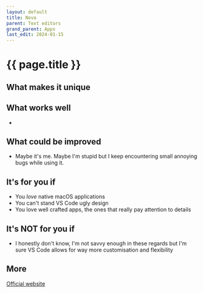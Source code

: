 ```yaml
---
layout: default
title: Nova
parent: Text editors
grand_parent: Apps
last_edit: 2024-01-15 
---
```


# {{ page.title }} 

## What makes it unique



## What works well

- 

## What could be improved

- Maybe it's me. Maybe I'm stupid but I keep encountering small annoying bugs while using it.   

## It's for you if

- You *love* native macOS applications
- You can't stand VS Code ugly design 
- You love well crafted apps, the ones that really pay attention to details

## It's NOT for you if

- I honestly don't know, I'm not savvy enough in these regards but I'm sure VS Code allows for way more customisation and flexibility  

## More

[Official website](https://nova.app)
